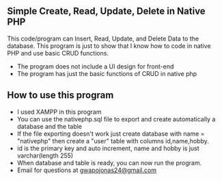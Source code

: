 ## Simple Create, Read, Update, Delete in Native PHP

This code/program can Insert, Read, Update, and Delete Data to the database. This program is just to show that I know how to code in native PHP and use basic CRUD functions.

- The program does not include a UI design for front-end
- The program has just the basic functions of CRUD in native php

## How to use this program

- I used XAMPP in this program
- You can use the nativephp.sql file to export and create automatically a database and the table
- If the file exporting doesn't work just create database with name = "nativephp" then create a "user" table with columns id,name,hobby. 
- id is the primary key and auto increment, name and hobby is just varchar(length 255)
- When database and table is ready, you can now run the program.
- Email for questions at gwapojonas24@gmail.com

